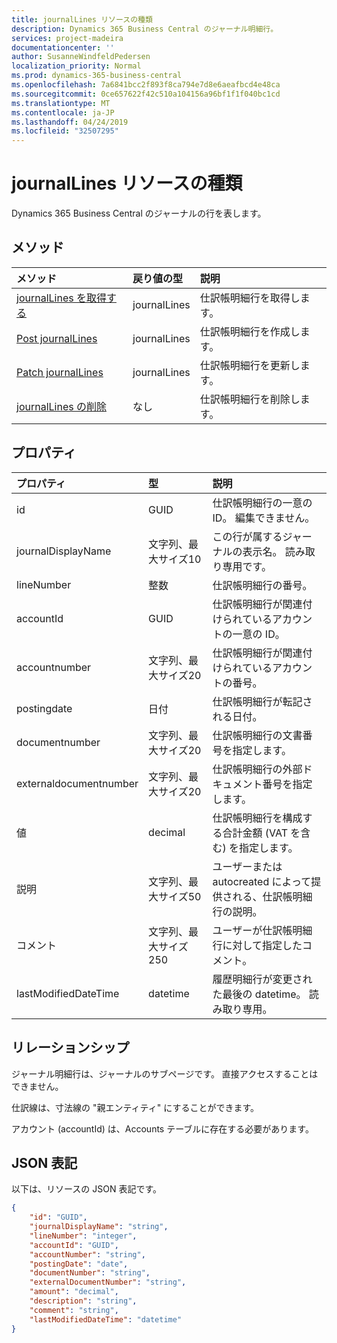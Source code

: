 ```yaml
---
title: journalLines リソースの種類
description: Dynamics 365 Business Central のジャーナル明細行。
services: project-madeira
documentationcenter: ''
author: SusanneWindfeldPedersen
localization_priority: Normal
ms.prod: dynamics-365-business-central
ms.openlocfilehash: 7a6841bcc2f893f8ca794e7d8e6aeafbcd4e48ca
ms.sourcegitcommit: 0ce657622f42c510a104156a96bf1f1f040bc1cd
ms.translationtype: MT
ms.contentlocale: ja-JP
ms.lasthandoff: 04/24/2019
ms.locfileid: "32507295"
---
```

# <a name="journallines-resource-type"></a>journalLines リソースの種類
Dynamics 365 Business Central のジャーナルの行を表します。

## <a name="methods"></a>メソッド

| メソッド                                                    | 戻り値の型|説明         |
|:----------------------------------------------------------|:-----------|:-------------------|
|[journalLines を取得する](../api/dynamics-journalline-get.md)      |journalLines|仕訳帳明細行を取得します。   |
|[Post journalLines](../api/dynamics-create-journalline.md)  |journalLines|仕訳帳明細行を作成します。|
|[Patch journalLines](../api/dynamics-journalline-update.md) |journalLines|仕訳帳明細行を更新します。|
|[journalLines の削除](../api/dynamics-journalline-delete.md)|なし        |仕訳帳明細行を削除します。|

## <a name="properties"></a>プロパティ
| プロパティ             | 型                   |説明                                                        |
|:---------------------|:-----------------------|:------------------------------------------------------------------|
|id                    |GUID                    |仕訳帳明細行の一意の ID。 編集できません。                   |
|journalDisplayName    |文字列、最大サイズ10 |この行が属するジャーナルの表示名。 読み取り専用です。|
|lineNumber            |整数                 |仕訳帳明細行の番号。                                    |
|accountId             |GUID                    |仕訳帳明細行が関連付けられているアカウントの一意の ID。  |
|accountnumber         |文字列、最大サイズ20 |仕訳帳明細行が関連付けられているアカウントの番号。     |
|postingdate           |日付                    |仕訳帳明細行が転記される日付。                          |
|documentnumber        |文字列、最大サイズ20 |仕訳帳明細行の文書番号を指定します。                  |
|externaldocumentnumber|文字列、最大サイズ20 |仕訳帳明細行の外部ドキュメント番号を指定します。        |
|値                |decimal                 |仕訳帳明細行を構成する合計金額 (VAT を含む) を指定します。|
|説明           |文字列、最大サイズ50 |ユーザーまたは autocreated によって提供される、仕訳帳明細行の説明。|
|コメント               |文字列、最大サイズ250|ユーザーが仕訳帳明細行に対して指定したコメント。                      |
|lastModifiedDateTime  |datetime                |履歴明細行が変更された最後の datetime。 読み取り専用。        |

## <a name="relationships"></a>リレーションシップ
ジャーナル明細行は、ジャーナルのサブページです。 直接アクセスすることはできません。

仕訳線は、寸法線の "親エンティティ" にすることができます。

アカウント (accountId) は、Accounts テーブルに存在する必要があります。


## <a name="json-representation"></a>JSON 表記

以下は、リソースの JSON 表記です。


```json
{
    "id": "GUID",
    "journalDisplayName": "string",
    "lineNumber": "integer",
    "accountId": "GUID",
    "accountNumber": "string",
    "postingDate": "date",
    "documentNumber": "string",
    "externalDocumentNumber": "string",
    "amount": "decimal",
    "description": "string",
    "comment": "string",
    "lastModifiedDateTime": "datetime"
}
```
